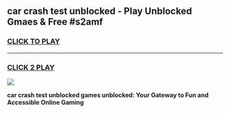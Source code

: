 
## car crash test unblocked - Play Unblocked Gmaes & Free #s2amf
<h3>
<a href="https://news.freeplayer.one?title=car_crash_test_unblocked&ref=26F">CLICK TO PLAY</a></h3>
<hr>

<h3>
<a href="https://news.freeplayer.one?title=car_crash_test_unblocked&ref=26F">CLICK 2 PLAY</a>
  
</h3>

<a href="https://news.freeplayer.one?title=car_crash_test_unblocked&ref=26F/"><img src="https://clearcache.store/games.png"></a>


**car crash test unblocked games unblocked: Your Gateway to Fun and Accessible Online Gaming**
